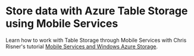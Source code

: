 <properties 
	pageTitle="Use Mobile Services to store data in Table Storage | Mobile Services" 
	description="Learn how to use Mobile Services to store data in Table Storage." 
	documentationCenter="" 
	authors="ysxu" 
	writer="yuaxu" 
	services="mobile-services" 
	manager="dwrede" 
	editor=""/>

<tags 
	ms.service="mobile-services" 
	ms.date="06/05/2015" 
	wacn.date=""/>

# Store data with Azure Table Storage using Mobile Services

Learn how to work with Table Storage through Mobile Services with Chris Risner's tutorial [Mobile Services and Windows Azure Storage].

[Mobile Services and Windows Azure Storage]: http://chrisrisner.com/Mobile-Services-and-Windows-Azure-Storage